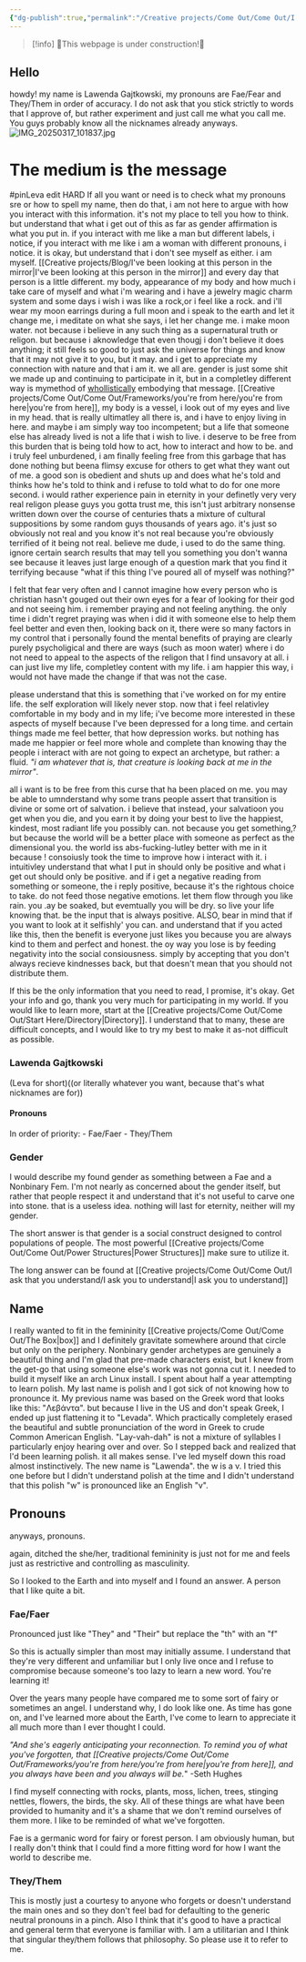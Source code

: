 ```yaml
---
{"dg-publish":true,"permalink":"/Creative projects/Come Out/Come Out/I ask that you understand/I ask you to understand/","tags":["come_out","life","queer"]}
---
```


> [!info]
> 🚧This webpage is under construction!🚧
## Hello
howdy! my name is Lawenda Gajtkowski, my pronouns are Fae/Fear and They/Them in order of accuracy. I do not ask that you stick strictly to words that I approve of, but rather experiment and just call me what you call me. You guys probably know all the nicknames already anyways.
![IMG_20250317_101837.jpg](/img/user/IMG_20250317_101837.jpg)
# The medium is the message
#pinLeva edit HARD
If all you want or need is to check what my pronouns sre or how to spell my name, then do that, i am not here to argue with how you interact with this information. it's not my place to tell you how to think. but understand that what i get out of this as far as gender affirmation is what you put in. if you interact with me like a man but different labels, i notice, if you interact with me like i am a woman with different pronouns, i notice. it is okay, but understand that i don't see myself as either. i am myself. [[Creative projects/Blog/I've been looking at this person in the mirror\|I've been looking at this person in the mirror]] and every day that person is a little different. my body, appearance of my body and how much i take care of myself and what i'm wearing and i have a jewelry magic charm system and some days i wish i was like a rock, or i feel like a rock. and i'll wear my moon earrings during a full moon and i speak to the earth and let it change me, i meditate on what she says, i let her change me. i make moon water. not because i believe in any such thing as a supernatural truth or religon. but because i aknowledge that even thougj i don't believe it does anything; it still feels so good to just ask the universe for things and know that it may not give it to you, but it may. and i get to appreciate my connection with nature and that i am it. we all are. gender is just some shit we made up and continuing to participate in it, but in a completley different way is mymethod of [whollistically](Wholisticism) embodying that message. [[Creative projects/Come Out/Come Out/Frameworks/you're from here/you're from here\|you're from here]], my body is a vessel, i look out of my eyes and live in my head. that is really ultimatley all there is, and i have to enjoy living in here. and maybe i am simply way too incompetent; but a life that someone else has already lived is not a life that i wish to live. i deserve to be free from this burden that is being told how to act, how to interact and how to be. and i truly feel unburdened, i am finally feeling free from this garbage that has done nothing but beena flimsy excuse for others to get what they want out of me. a good son is obedient and shuts up and does what he's told and thinks how he's told to think and i refuse to told what to do for one more second. i would rather experience pain in eternity in your definetly very very real religon please guys you gotta trust me, this isn't just arbitrary nonsense written down over the course of centuries thats a mixture of cultural suppositions by some random guys thousands of years ago. it's just so obviously not real and you know it's not real because you're obviously terrified of it being not real. believe me dude, i used to do the same thing. ignore certain search results that may tell you something you don't wanna see because it leaves just large enough of a question mark that you find it terrifying because "what if this thing I've poured all of myself was nothing?"

I felt that fear very often and I cannot imagine how every person who is christian hasn't gouged out their own eyes for a fear of looking for their god and not seeing him. i remember praying and not feeling anything. the only time i didn't regret praying was when i did it with someone else to help them feel better and even then, looking back on it, there were so many factors in my control that i personally found the mental benefits of praying are clearly purely psycholigical and there are ways (such as moon water) where i do not need to appeal to the aspects of the religon that I find unsavory at all. i can just live my life, completley content with my life. i am happier this way, i would not have made the change if that was not the case.

please understand that this is something that i've worked on for my entire life. the self exploration will likely never stop. now that i feel relativley comfortable in my body and in my life; i've become more interested in these aspects of myself because I've been depressed for a long time. and certain things made me feel better, that how depression works. but nothing has made me happier or feel more whole and complete than knowing thay the people i interact with are not going to expect an archetype, but rather: a fluid. *"i am whatever that is, that creature is looking back at me in the mirror"*.

all i want is to be free from this curse that ha been placed on me. you may be able to umnderstand why some trans people assert that transition is divine or some ort of salvation. i believe that instead, your salvatioon you get when you die, and you earn it by doing your best to live the happiest, kindest, most radiant life you possibly can. not because you get something,? but because the world will be a better place with someone as perfect as the dimensional you. the world iss abs-fucking-lutley better with me in it because ! consoiusly took the time to improve how i interact with it. i intuitivley understand that what I put in should only be positive and what i get out should only be positive. and if i get a negative reading from something or someone, the i reply positive, because it's the rightous choice to take. do not feed those negative emotions. let them flow through you like rain. you .ay be soaked, but evemtually you will be dry. so live your life knowing that. be the input that is always positive. ALSO, bear in mind that if you want to look at it selfishly' you can. and understand that if you acted like this, then the benefit is everyone just likes you because you are always kind to them and perfect and honest. the oy way you lose is by feeding negativity into the social consiousness. simply by accepting that you don't always recieve kindnesses back, but that doesn't mean that you should not distribute them.

<div class="transclusion internal-embed is-loaded"><div class="markdown-embed">




If this be the only information that you need to read, I promise, it's okay. Get your info and go, thank you very much for participating in my world. If you would like to learn more, start at the [[Creative projects/Come Out/Come Out/Start Here/Directory\|Directory]]. I understand that to many, these are difficult concepts, and I would like to try my best to make it as-not difficult as possible.

### Lawenda Gajtkowski
(Leva for short)((or literally whatever you want, because that's what nicknames are for))
#### Pronouns
In order of priority:
	- Fae/Faer
	- They/Them
### Gender
I would describe my found gender as something between a Fae and a Nonbinary Fem. I'm not nearly as concerned about the gender itself, but rather that people respect it and understand that it's not useful to carve one into stone. that is a useless idea. nothing will last for eternity, neither will my gender.

The short answer is that gender is a social construct designed to control populations of people. The most powerful [[Creative projects/Come Out/Come Out/Power Structures\|Power Structures]] make sure to utilize it.

The long answer can be found at [[Creative projects/Come Out/Come Out/I ask that you understand/I ask you to understand\|I ask you to understand]]



</div></div>

## Name
I really wanted to fit in the femininity [[Creative projects/Come Out/Come Out/The Box\|box]] and I definitely gravitate somewhere around that circle but only on the periphery. Nonbinary gender archetypes are genuinely a beautiful thing and I'm glad that pre-made characters exist, but I knew from the get-go that using someone else's work was not gonna cut it. I needed to build it myself like an arch Linux install. I spent about half a year attempting to learn polish. My last name is polish and I got sick of not knowing how to pronounce it. My previous name was based on the Greek word that looks like this: "Λεβάντα". but because I live in the US and don't speak Greek, I ended up just flattening it to "Levada". Which practically completely erased the beautiful and subtle pronunciation of the word in Greek to crude Common American English. "Lay-vah-dah" is not a mixture of syllables I particularly enjoy hearing over and over. So I stepped back and realized that I'd been learning polish. it all makes sense. I've led myself down this road almost instinctively. The new name is "Lawenda". the w is a v. I tried this one before but I didn't understand polish at the time and I didn't understand that this polish "w" is pronounced like an English "v". 
## Pronouns
anyways, pronouns.

again, ditched the she/her, traditional femininity is just not for me and feels just as restrictive and controlling as masculinity.

So I looked to the Earth and into myself and I found an answer. A person that I like quite a bit.

### Fae/Faer
Pronounced just like "They" and "Their" but replace the "th" with an "f"

So this is actually simpler than most may initially assume. I understand that they're very different and unfamiliar but I only live once and I refuse to compromise because someone's too lazy to learn a new word. You're learning it!

Over the years many people have compared me to some sort of fairy or sometimes an angel. I understand why, I do look like one. As time has gone on, and I've learned more about the Earth, I've come to learn to appreciate it all much more than I ever thought I could. 

*"And she's eagerly anticipating your reconnection. To remind you of what you've forgotten, that [[Creative projects/Come Out/Come Out/Frameworks/you're from here/you're from here\|you're from here]], and you always have been and you always will be.*" 
-Seth Hughes

I find myself connecting with rocks, plants, moss, lichen, trees, stinging nettles, flowers, the birds, the sky. All of these things are what have been provided to humanity and it's a shame that we don't remind ourselves of them more. I like to be reminded of what we've forgotten. 

Fae is a germanic word for fairy or forest person. I am obviously human, but I really don't think that I could find a more fitting word for how I want the world to describe me.
### They/Them
This is mostly just a courtesy to anyone who forgets or doesn't understand the main ones and so they don't feel bad for defaulting to the generic neutral pronouns in a pinch. Also I think that it's good to have a practical and general term that everyone is familiar with. I am a utilitarian and I think that singular they/them follows that philosophy. So please use it to refer to me.